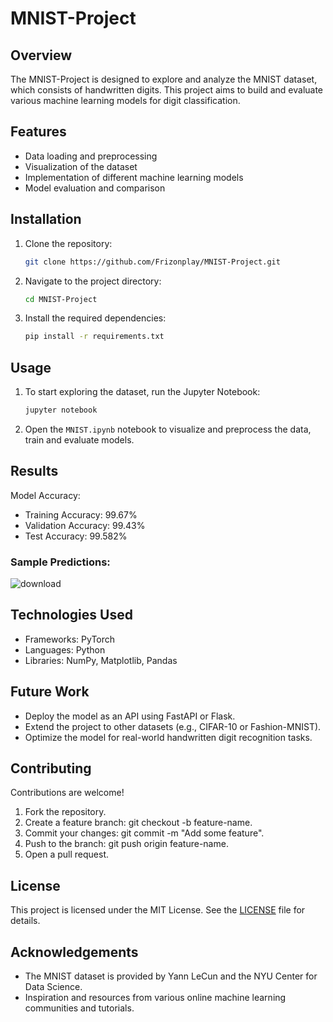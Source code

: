 # MNIST-Project

## Overview
The MNIST-Project is designed to explore and analyze the MNIST dataset, which consists of handwritten digits. This project aims to build and evaluate various machine learning models for digit classification.

## Features
- Data loading and preprocessing
- Visualization of the dataset
- Implementation of different machine learning models
- Model evaluation and comparison

## Installation
1. Clone the repository:
   ```sh
   git clone https://github.com/Frizonplay/MNIST-Project.git

2. Navigate to the project directory:
   ```sh
   cd MNIST-Project
   ```
3. Install the required dependencies:
   ```sh
   pip install -r requirements.txt
   ```

## Usage
1. To start exploring the dataset, run the Jupyter Notebook:
   ```sh
   jupyter notebook
   ```
2. Open the `MNIST.ipynb` notebook to visualize and preprocess the data, train and evaluate models.

## Results
Model Accuracy:
- Training Accuracy: 99.67%
- Validation Accuracy: 99.43%
- Test Accuracy: 99.582%
### Sample Predictions:

![download](https://github.com/user-attachments/assets/9b2ada3c-1178-4865-898e-b6968fa88974)


## Technologies Used
- Frameworks: PyTorch
- Languages: Python
- Libraries: NumPy, Matplotlib, Pandas

## Future Work
- Deploy the model as an API using FastAPI or Flask.
- Extend the project to other datasets (e.g., CIFAR-10 or Fashion-MNIST).
- Optimize the model for real-world handwritten digit recognition tasks.

## Contributing
Contributions are welcome!
1. Fork the repository.
2. Create a feature branch: git checkout -b feature-name.
3. Commit your changes: git commit -m "Add some feature".
4. Push to the branch: git push origin feature-name.
5. Open a pull request.

## License
This project is licensed under the MIT License. See the [LICENSE](LICENSE) file for details.

## Acknowledgements
- The MNIST dataset is provided by Yann LeCun and the NYU Center for Data Science.
- Inspiration and resources from various online machine learning communities and tutorials.

